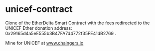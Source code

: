 # unicef-contract

Clone of the EtherDelta Smart Contract with the fees redirected to the UNICEF Ether donation address: 0x29165d4a5eE555b3B47FA7d4772f35FE41dB2769 .

Mine for UNICEF at www.chaingers.io
